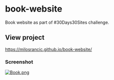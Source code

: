 # book-website

Book website as part of #30Days30Sites challenge.

## View project
https://milosrancic.github.io/book-website/

### Screenshot 
[![Book.png](https://i.postimg.cc/wxfSknf6/Book.png)](https://postimg.cc/JtX6rYCg)
